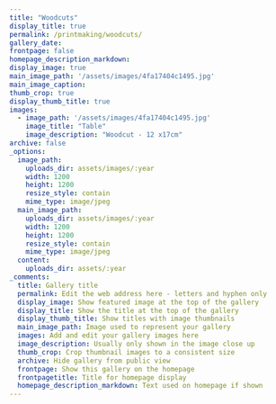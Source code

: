 ```yaml
---
title: "Woodcuts"
display_title: true
permalink: /printmaking/woodcuts/
gallery_date:
frontpage: false
homepage_description_markdown: 
display_image: true
main_image_path: '/assets/images/4fa17404c1495.jpg'
main_image_caption:
thumb_crop: true
display_thumb_title: true
images:
  - image_path: '/assets/images/4fa17404c1495.jpg'
    image_title: "Table"
    image_description: "Woodcut - 12 x17cm" 
archive: false
_options:
  image_path:
    uploads_dir: assets/images/:year
    width: 1200
    height: 1200
    resize_style: contain
    mime_type: image/jpeg
  main_image_path:
    uploads_dir: assets/images/:year
    width: 1200
    height: 1200
    resize_style: contain
    mime_type: image/jpeg
  content:
    uploads_dir: assets/:year
_comments:
  title: Gallery title
  permalink: Edit the web address here - letters and hyphen only
  display_image: Show featured image at the top of the gallery
  display_title: Show the title at the top of the gallery
  display_thumb_title: Show titles with image thumbnails
  main_image_path: Image used to represent your gallery
  images: Add and edit your gallery images here
  image_description: Usually only shown in the image close up
  thumb_crop: Crop thumbnail images to a consistent size
  archive: Hide gallery from public view
  frontpage: Show this gallery on the homepage
  frontpagetitle: Title for homepage display
  homepage_description_markdown: Text used on homepage if shown
---
```

